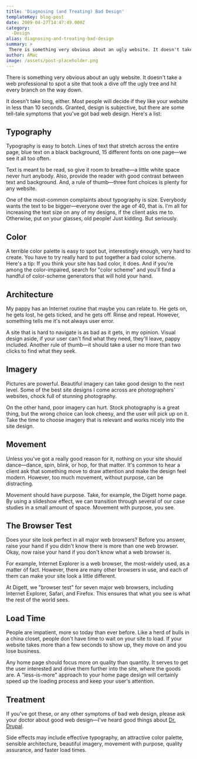 ```yaml
---
title: 'Diagnosing (and Treating) Bad Design'
templateKey: blog-post
date: 2009-04-27T14:47:49.000Z
category: 
  -Design
alias: diagnosing-and-treating-bad-design
summary: > 
 There is something very obvious about an ugly website. It doesn't take a web professional to spot a site that took a dive off the ugly tree and hit every branch on the way down. 
author: AMac
image: /assets/post-placeholder.png
---
```


There is something very obvious about an ugly website. It doesn't take a web professional to spot a site that took a dive off the ugly tree and hit every branch on the way down.

It doesn't take long, either. Most people will decide if they like your website in less than 10 seconds. Granted, design is subjective, but there are some tell-tale symptoms that you've got bad web design. Here's a list:

Typography
----------

Typography is easy to botch. Lines of text that stretch across the entire page, blue text on a black background, 15 different fonts on one page—we see it all too often.

Text is meant to be read, so give it room to breathe—a little white space never hurt anybody. Also, provide the reader with good contrast between text and background. And, a rule of thumb—three font choices is plenty for any website.

One of the most-common complaints about typography is size. Everybody wants the text to be bigger—everyone over the age of 40, that is. I'm all for increasing the text size on any of my designs, if the client asks me to. Otherwise, put on your glasses, old people! Just kidding. But seriously.

Color
-----

A terrible color palette is easy to spot but, interestingly enough, very hard to create. You have to try really hard to put together a bad color scheme. Here's a tip: If you think your site has bad color, it does. And if you're among the color-impaired, search for "color scheme" and you'll find a handful of color-scheme generators that will hold your hand.

Architecture
------------

My pappy has an Internet routine that maybe you can relate to. He gets on, he gets lost, he gets ticked, and he gets off. Rinse and repeat. However, something tells me it's not always user error.

A site that is hard to navigate is as bad as it gets, in my opinion. Visual design aside, if your user can't find what they need, they'll leave, pappy included. Another rule of thumb—it should take a user no more than two clicks to find what they seek.

Imagery
-------

Pictures are powerful. Beautiful imagery can take good design to the next level. Some of the best site designs I come across are photographers' websites, chock full of stunning photography.

On the other hand, poor imagery can hurt. Stock photography is a great thing, but the wrong choice can look cheesy, and the user will pick up on it. Take the time to choose imagery that is relevant and works nicely into the site design.

Movement
--------

Unless you've got a really good reason for it, nothing on your site should dance—dance, spin, blink, or hop, for that matter. It's common to hear a client ask that something move to draw attention and make the design feel modern. However, too much movement, without purpose, can be distracting.

Movement should have purpose. Take, for example, the Digett home page. By using a slideshow effect, we can transition through several of our case studies in a small amount of space. Movement with purpose, you see.

The Browser Test
----------------

Does your site look perfect in all major web browsers? Before you answer, raise your hand if you didn't know there is more than one web browser. Okay, now raise your hand if you don't know what a web browser is.

For example, Internet Explorer is a web browser, the most-widely used, as a matter of fact. However, there are many other browsers in use, and each of them can make your site look a little different.

At Digett, we "browser test" for seven major web browsers, including Internet Explorer, Safari, and Firefox. This ensures that what you see is what the rest of the world sees.

Load Time
---------

People are impatient, more so today than ever before. Like a herd of bulls in a china closet, people don't have time to wait on your site to load. If your website takes more than a few seconds to show up, they move on and you lose business.

Any home page should focus more on quality than quantity. It serves to get the user interested and drive them further into the site, where the goods are. A "less-is-more" approach to your home page design will certainly speed up the loading process and keep your user's attention.

Treatment
---------

If you've got these, or any other symptoms of bad web design, please ask your doctor about good web design—I've heard good things about [Dr. Drupal](/about-us/our-firm).

Side effects may include effective typography, an attractive color palette, sensible architecture, beautiful imagery, movement with purpose, quality assurance, and faster load times.